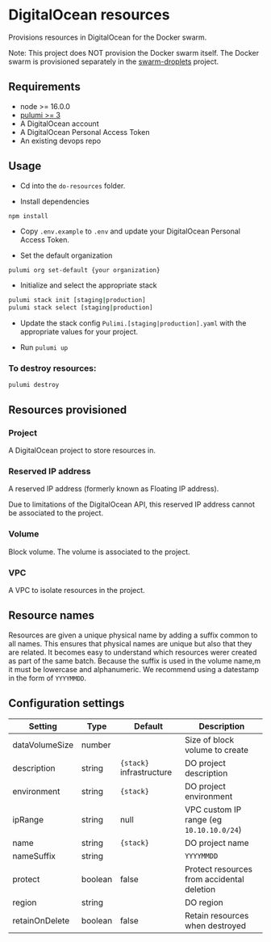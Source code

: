 # DigitalOcean resources

Provisions resources in DigitalOcean for the Docker swarm.

Note: This project does NOT provision the Docker swarm itself. The Docker swarm is provisioned separately in the [swarm-droplets](../droplets/README.md) project. 

## Requirements

* node >= 16.0.0
* [pulumi >= 3](https://www.pulumi.com/docs/install/)
* A DigitalOcean account
* A DigitalOcean Personal Access Token
* An existing devops repo

## Usage

* Cd into the `do-resources` folder.

* Install dependencies 

```
npm install
```

* Copy `.env.example` to `.env` and update your DigitalOcean Personal Access Token.

* Set the default organization 

```bash
pulumi org set-default {your organization}
```

* Initialize and select the appropriate stack

```bash
pulumi stack init [staging|production]
pulumi stack select [staging|production]
```

* Update the stack config `Pulimi.[staging|production].yaml` with the appropriate values for your project.

* Run `pulumi up`

### To destroy resources:

```
pulumi destroy
```

## Resources provisioned

### Project

A DigitalOcean project to store resources in.

### Reserved IP address

A reserved IP address (formerly known as Floating IP address).

Due to limitations of the DigitalOcean API, this reserved IP address cannot be associated to the project.

### Volume

Block volume. The volume is associated to the project.

### VPC

A VPC to isolate resources in the project.

## Resource names

Resources are given a unique physical name by adding a suffix common to all names. This ensures that physical names are unique but also that they are related. It becomes easy to understand which resources werer created as part of the same batch. Because the suffix is used in the volume name,m it must be lowercase and alphanumeric. We recommend using a datestamp in the form of `YYYYMMDD`. 

## Configuration settings

| Setting | Type | Default | Description |
|---------|------|---------|-------------|
| dataVolumeSize | number | | Size of block volume to create |
| description | string | `{stack}` infrastructure | DO project description |
| environment | string | `{stack}` | DO project environment |
| ipRange | string | null | VPC custom IP range (eg `10.10.10.0/24`) |
| name | string | `{stack}` | DO project name | 
| nameSuffix | string |  |  `YYYYMMDD` |
| protect | boolean | false | Protect resources from accidental deletion |
| region | string | | DO region |
| retainOnDelete | boolean | false | Retain resources when destroyed |
